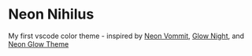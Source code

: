 # Neon Nihilus

My first vscode color theme - inspired by [Neon Vommit](https://marketplace.visualstudio.com/items?itemName=ghgofort.neon-vommit), [Glow Night](https://marketplace.visualstudio.com/items?itemName=genta.glow-night), and [Neon Glow Theme](https://marketplace.visualstudio.com/items?itemName=NickScialli.neon-glow-theme)
